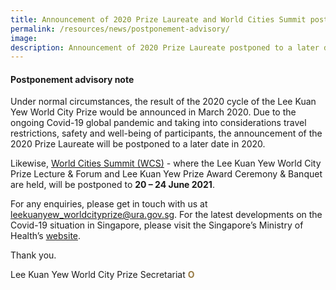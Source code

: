 ```yaml
---
title: Announcement of 2020 Prize Laureate and World Cities Summit postponed
permalink: /resources/news/postponement-advisory/
image: 
description: Announcement of 2020 Prize Laureate postponed to a later date, World Cities Summit rescheduled to 20 – 24 June 2021
---
```


#### **Postponement advisory note**

Under normal circumstances, the result of the 2020 cycle of the Lee Kuan Yew World City Prize would be announced in March 2020. Due to the ongoing Covid-19 global pandemic and taking into considerations travel restrictions, safety and well-being of participants, the announcement of the 2020 Prize Laureate will be postponed to a later date in 2020. 

Likewise, [World Cities Summit (WCS)](https://www.worldcitiessummit.com.sg/) - where the Lee Kuan Yew World City Prize Lecture & Forum and Lee Kuan Yew Prize Award Ceremony & Banquet are held, will be postponed to **20 – 24 June 2021**. 

For any enquiries, please get in touch with us at [leekuanyew_worldcityprize@ura.gov.sg](mailto:leekuanyew_worldcityprize@ura.gov.sg). For the latest developments on the Covid-19 situation in Singapore, please visit the Singapore’s Ministry of Health’s [website](https://www.moh.gov.sg/).

Thank you.

Lee Kuan Yew World City Prize Secretariat **<font color="#967942">O</font>** 
